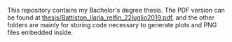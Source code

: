 This repository contains my Bachelor's degree thesis. The PDF version can be found at [thesis/Battiston_Ilaria_relfin_22luglio2019.pdf](https://github.com/ila/prescription-pattern-analytics/blob/master/thesis/Battiston_Ilaria_relfin_22luglio2019.pdf), and the other folders are mainly for storing code necessary to generate plots and PNG files embedded inside. 